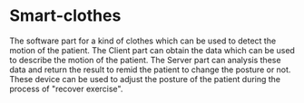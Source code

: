 # Smart-clothes


The software part for a kind of clothes which can be used to detect the motion of the patient.
The Client part can obtain the data which can be used to describe the motion of the patient.
The Server part can analysis these data and return the result to remid the patient to change the posture or not.
These device can be used to adjust the posture of the patient during the process of "recover exercise".
